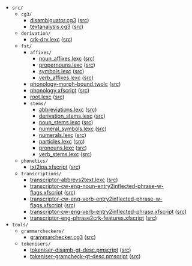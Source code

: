 * `src/`
    * `cg3/`
        * [disambiguator.cg3](src-cg3-disambiguator.cg3.html) ([src](https://github.com/giellalt/lang-crk/blob/main/src/cg3/disambiguator.cg3))
        * [textanalysis.cg3](src-cg3-textanalysis.cg3.html) ([src](https://github.com/giellalt/lang-crk/blob/main/src/cg3/textanalysis.cg3))
    * `derivation/`
        * [crk-drv.lexc](src-derivation-crk-drv.lexc.html) ([src](https://github.com/giellalt/lang-crk/blob/main/src/derivation/crk-drv.lexc))
    * `fst/`
        * `affixes/`
            * [noun_affixes.lexc](src-fst-affixes-noun_affixes.lexc.html) ([src](https://github.com/giellalt/lang-crk/blob/main/src/fst/affixes/noun_affixes.lexc))
            * [propernouns.lexc](src-fst-affixes-propernouns.lexc.html) ([src](https://github.com/giellalt/lang-crk/blob/main/src/fst/affixes/propernouns.lexc))
            * [symbols.lexc](src-fst-affixes-symbols.lexc.html) ([src](https://github.com/giellalt/lang-crk/blob/main/src/fst/affixes/symbols.lexc))
            * [verb_affixes.lexc](src-fst-affixes-verb_affixes.lexc.html) ([src](https://github.com/giellalt/lang-crk/blob/main/src/fst/affixes/verb_affixes.lexc))
        * [phonology-morph-bound.twolc](src-fst-phonology-morph-bound.twolc.html) ([src](https://github.com/giellalt/lang-crk/blob/main/src/fst/phonology-morph-bound.twolc))
        * [phonology.xfscript](src-fst-phonology.xfscript.html) ([src](https://github.com/giellalt/lang-crk/blob/main/src/fst/phonology.xfscript))
        * [root.lexc](src-fst-root.lexc.html) ([src](https://github.com/giellalt/lang-crk/blob/main/src/fst/root.lexc))
        * `stems/`
            * [abbreviations.lexc](src-fst-stems-abbreviations.lexc.html) ([src](https://github.com/giellalt/lang-crk/blob/main/src/fst/stems/abbreviations.lexc))
            * [derivation_stems.lexc](src-fst-stems-derivation_stems.lexc.html) ([src](https://github.com/giellalt/lang-crk/blob/main/src/fst/stems/derivation_stems.lexc))
            * [noun_stems.lexc](src-fst-stems-noun_stems.lexc.html) ([src](https://github.com/giellalt/lang-crk/blob/main/src/fst/stems/noun_stems.lexc))
            * [numeral_symbols.lexc](src-fst-stems-numeral_symbols.lexc.html) ([src](https://github.com/giellalt/lang-crk/blob/main/src/fst/stems/numeral_symbols.lexc))
            * [numerals.lexc](src-fst-stems-numerals.lexc.html) ([src](https://github.com/giellalt/lang-crk/blob/main/src/fst/stems/numerals.lexc))
            * [particles.lexc](src-fst-stems-particles.lexc.html) ([src](https://github.com/giellalt/lang-crk/blob/main/src/fst/stems/particles.lexc))
            * [pronouns.lexc](src-fst-stems-pronouns.lexc.html) ([src](https://github.com/giellalt/lang-crk/blob/main/src/fst/stems/pronouns.lexc))
            * [verb_stems.lexc](src-fst-stems-verb_stems.lexc.html) ([src](https://github.com/giellalt/lang-crk/blob/main/src/fst/stems/verb_stems.lexc))
    * `phonetics/`
        * [txt2ipa.xfscript](src-phonetics-txt2ipa.xfscript.html) ([src](https://github.com/giellalt/lang-crk/blob/main/src/phonetics/txt2ipa.xfscript))
    * `transcriptions/`
        * [transcriptor-abbrevs2text.lexc](src-transcriptions-transcriptor-abbrevs2text.lexc.html) ([src](https://github.com/giellalt/lang-crk/blob/main/src/transcriptions/transcriptor-abbrevs2text.lexc))
        * [transcriptor-cw-eng-noun-entry2inflected-phrase-w-flags.xfscript](src-transcriptions-transcriptor-cw-eng-noun-entry2inflected-phrase-w-flags.xfscript.html) ([src](https://github.com/giellalt/lang-crk/blob/main/src/transcriptions/transcriptor-cw-eng-noun-entry2inflected-phrase-w-flags.xfscript))
        * [transcriptor-cw-eng-verb-entry2inflected-phrase-w-flags.xfscript](src-transcriptions-transcriptor-cw-eng-verb-entry2inflected-phrase-w-flags.xfscript.html) ([src](https://github.com/giellalt/lang-crk/blob/main/src/transcriptions/transcriptor-cw-eng-verb-entry2inflected-phrase-w-flags.xfscript))
        * [transcriptor-cw-eng-verb-entry2inflected-phrase.xfscript](src-transcriptions-transcriptor-cw-eng-verb-entry2inflected-phrase.xfscript.html) ([src](https://github.com/giellalt/lang-crk/blob/main/src/transcriptions/transcriptor-cw-eng-verb-entry2inflected-phrase.xfscript))
        * [transcriptor-eng-phrase2crk-features.xfscript](src-transcriptions-transcriptor-eng-phrase2crk-features.xfscript.html) ([src](https://github.com/giellalt/lang-crk/blob/main/src/transcriptions/transcriptor-eng-phrase2crk-features.xfscript))
* `tools/`
    * `grammarcheckers/`
        * [grammarchecker.cg3](tools-grammarcheckers-grammarchecker.cg3.html) ([src](https://github.com/giellalt/lang-crk/blob/main/tools/grammarcheckers/grammarchecker.cg3))
    * `tokenisers/`
        * [tokeniser-disamb-gt-desc.pmscript](tools-tokenisers-tokeniser-disamb-gt-desc.pmscript.html) ([src](https://github.com/giellalt/lang-crk/blob/main/tools/tokenisers/tokeniser-disamb-gt-desc.pmscript))
        * [tokeniser-gramcheck-gt-desc.pmscript](tools-tokenisers-tokeniser-gramcheck-gt-desc.pmscript.html) ([src](https://github.com/giellalt/lang-crk/blob/main/tools/tokenisers/tokeniser-gramcheck-gt-desc.pmscript))
